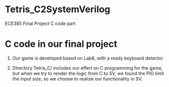 # Tetris_C2SystemVerilog
ECE385 Final Project C code part
# C code in our final project

1. Our game is developed based on Lab8, with a ready keyboard detector

2. DIrectory Tetris_C/ includes our effert on C programming for the game, but when we try to render the logic from C to SV, we found the PIO limit the input size, so we choose to realize our functionality in SV.

